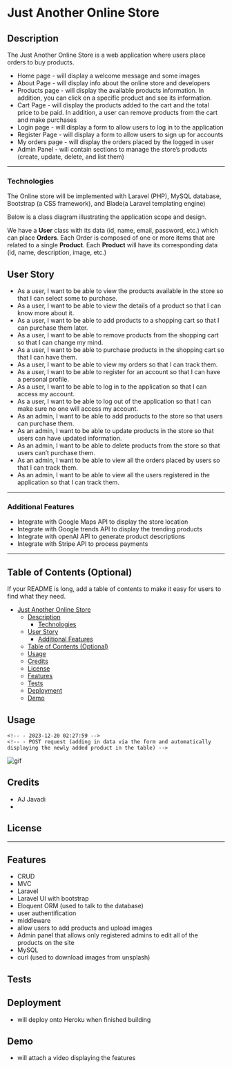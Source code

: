# Just Another Online Store

## Description


The Just Another Online Store is a web application where users place orders to buy products.

* Home page - will display a welcome message and some images
* About Page - will display info about the online store and developers
* Products page - will display the available products information. In addition, you can click on a specific product and see its information.
* Cart Page - will display the products added to the cart and the total price to be paid. In addition, a user can remove products from the cart and make purchases
* Login page - will display a form to allow users to log in to the application
* Register Page - will display a form to allow users to sign up for accounts
* My orders page - will display the orders placed by the logged in user
* Admin Panel - will contain sections to manage the store’s products (create, update, delete, and list them)

---
### Technologies

The Online store will be implemented with Laravel (PHP), MySQL database, Bootstrap (a CSS framework), and Blade(a Laravel templating engine)

Below is a class diagram illustrating the application scope and design. 

We have a __User__ class with its data (id, name, email, password, etc.) which can place __Orders__. Each Order is composed of one or more items that are related to a single __Product__. Each __Product__ will have its corresponding data (id, name, description, image, etc.)



## User Story
- As a user, I want to be able to view the products available in the store so that I can select some to purchase.
- As a user, I want to be able to view the details of a product so that I can know more about it.
- As a user, I want to be able to add products to a shopping cart so that I can purchase them later.
- As a user, I want to be able to remove products from the shopping cart so that I can change my mind.
- As a user, I want to be able to purchase products in the shopping cart so that I can have them.
- As a user, I want to be able to view my orders so that I can track them.
- As a user, I want to be able to register for an account so that I can have a personal profile.
- As a user, I want to be able to log in to the application so that I can access my account.
- As a user, I want to be able to log out of the application so that I can make sure no one will access my account.
- As an admin, I want to be able to add products to the store so that users can purchase them.
- As an admin, I want to be able to update products in the store so that users can have updated information.
- As an admin, I want to be able to delete products from the store so that users can’t purchase them.
- As an admin, I want to be able to view all the orders placed by users so that I can track them.
- As an admin, I want to be able to view all the users registered in the application so that I can track them.
---
### Additional Features
- Integrate with Google Maps API to display the store location
- Integrate with Google trends API to display the trending products
- Integrate with openAI API to generate product descriptions
- Integrate with Stripe API to process payments

---




## Table of Contents (Optional)

If your README is long, add a table of contents to make it easy for users to find what they need.

- [Just Another Online Store](#just-another-online-store)
  - [Description](#description)
    - [Technologies](#technologies)
  - [User Story](#user-story)
    - [Additional Features](#additional-features)
  - [Table of Contents (Optional)](#table-of-contents-optional)
  - [Usage](#usage)
  - [Credits](#credits)
  - [License](#license)
  - [Features](#features)
  - [Tests](#tests)
  - [Deployment](#deployment)
  - [Demo](#demo)
<!-- 
## Installation

<!-- What are the steps required to install your project? Provide a step-by-step description of how to get the development environment running. -->


## Usage
<!-- 
Provide instructions and examples for use. Include screenshots as needed.

To add a screenshot, create an `assets/images` folder in your repository and upload your screenshot to it. Then, using the relative filepath, add it to your README using the following syntax:

    ```md
    ![alt text](assets/images/screenshot.png)
    ``` -->

    <!-- - 2023-12-20 02:27:59 -->
    <!-- - POST request (adding in data via the form and automatically displaying the newly added product in the table) -->
    

![gif](assets/chrome-capture-2023-12-20.gif)



## Credits
* AJ Javadi 
* 
<!-- 
List your collaborators, if any, with links to their GitHub profiles.

If you used any third-party assets that require attribution, list the creators with links to their primary web presence in this section.

If you followed tutorials, include links to those here as well. -->

## License

<!-- The last section of a high-quality README file is the license. This lets other developers know what they can and cannot do with your project. If you need help choosing a license, refer to [https://choosealicense.com/](https://choosealicense.com/). -->

---

<!-- 🏆 The previous sections are the bare minimum, and your project will ultimately determine the content of this document. You might also want to consider adding the following sections. -->

<!-- ## Badges

![badmath](https://img.shields.io/github/languages/top/lernantino/badmath)

Badges aren't necessary, per se, but they demonstrate street cred. Badges let other developers know that you know what you're doing. Check out the badges hosted by [shields.io](https://shields.io/). You may not understand what they all represent now, but you will in time. -->

## Features
- CRUD 
- MVC
- Laravel
- Laravel UI with bootstrap
- Eloquent ORM (used to talk to the database)
- user authentification
- middleware
- allow users to add products and upload images 
- Admin panel that allows only registered admins to edit all of the products on the site 
- MySQL
- curl (used to download images from unsplash)
<!-- If your project has a lot of features, list them here. -->

<!-- ## How to Contribute -->

<!-- If you created an application or package and would like other developers to contribute it, you can include guidelines for how to do so. The [Contributor Covenant](https://www.contributor-covenant.org/) is an industry standard, but you can always write your own if you'd prefer. -->

## Tests

<!-- Go the extra mile and write tests for your application. Then provide examples on how to run them here. -->


## Deployment 

- will deploy onto Heroku when finished building 

## Demo 

- will attach a video displaying the features

